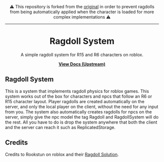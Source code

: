 <div align="center">
	⚠️ This repository is forked from the <a href="https://github.com/LeoStormer/ragdoll-system"><body>original</body></a> in order to prevent ragdolls from being automatically applied when the character is loaded for more complex implementations ⚠️
</div>

---

<div align="center">
	<h1>Ragdoll System</h1>
	<p>A simple ragdoll system for R15 and R6 characters on roblox.</p>
	<a href="https://leostormer.github.io/ragdoll-system/"><strong>View Docs (Upstream)</strong></a>
</div>
<!--moonwave-hide-before-this-line-->

## Ragdoll System

This is a system that implements ragdoll physics for roblox games. This system works out of the box for characters and npcs that follow an R6 or R15 character layout. Player ragdolls are created automatically on the server, and only the local player on the client, without the need for any input from you.
The system also automatically creates ragdolls for npcs on the server, simply give the npc model the tag Ragdoll and RagdollSystem will do the rest. All you have to do is drop the system anywhere that both the client and the server can reach it such as ReplicatedStorage.

## Credits

Credits to Rookstun on roblox and their [Ragdoll Solution](https://devforum.roblox.com/t/ragdoll-solution-r15customizable-ragdolls-for-use-with-layered-clothing/1738685).
